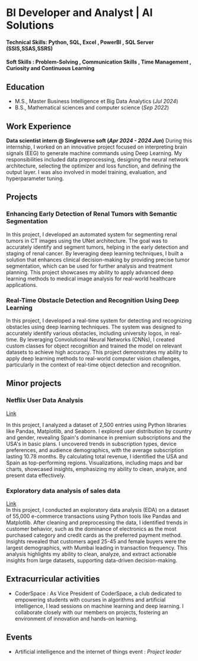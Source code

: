
# BI Developer and Analyst | AI Solutions 

#### Technical Skills: Python, SQL, Excel , PowerBI , SQL Server (SSIS,SSAS,SSRS) 
#### Soft Skills : Problem-Solving , Communication Skills , Time Management , Curiosity and Continuous Learning

## Education
- M.S., Master Business Intelligence et Big Data Analytics 	(_Jul 2024_)	        		
- B.S., Mathematical sciences and computer science (_Sep 2022_)

## Work Experience
**Data scientist intern @ Singleverse soft (_Apr 2024 - 2024 Jun_)**
During this internship, I worked on an innovative project focused on interpreting brain signals (EEG) to generate machine commands using Deep Learning. My responsibilities included data preprocessing, designing the neural network architecture, selecting the optimizer and loss function, and defining the output layer. I was also involved in model training, evaluation, and hyperparameter tuning.

## Projects
### Enhancing Early Detection of Renal Tumors with Semantic Segmentation

In this project, I developed an automated system for segmenting renal tumors in CT images using the UNet architecture. The goal was to accurately identify and segment tumors, helping in the early detection and staging of renal cancer. By leveraging deep learning techniques, I built a solution that enhances clinical decision-making by providing precise tumor segmentation, which can be used for further analysis and treatment planning. This project showcases my ability to apply advanced deep learning methods to medical image analysis for real-world healthcare applications.

### Real-Time Obstacle Detection and Recognition Using Deep Learning

In this project, I developed a real-time system for detecting and recognizing obstacles using deep learning techniques. The system was designed to accurately identify various obstacles, including university logos, in real-time. By leveraging Convolutional Neural Networks (CNNs), I created custom classes for object recognition and trained the model on relevant datasets to achieve high accuracy. This project demonstrates my ability to apply deep learning methods to real-world computer vision challenges, particularly in the context of real-time object detection and recognition.
## Minor projects
### Netflix User Data Analysis
[Link](https://github.com/risyouss/Netflix-User-Data-Analysis)<br>

In this project, I analyzed a dataset of 2,500 entries using Python libraries like Pandas, Matplotlib, and Seaborn. I explored user distribution by country and gender, revealing Spain's dominance in premium subscriptions and the USA's in basic plans. I uncovered trends in subscription types, device preferences, and audience demographics, with the average subscription lasting 10.78 months. By calculating total revenue, I identified the USA and Spain as top-performing regions. Visualizations, including maps and bar charts, showcased insights, emphasizing my ability to clean, analyze, and present data effectively.

### Exploratory data analysis of sales data
[Link](https://github.com/risyouss/EDA_EcommerceDATA)<br>
In this project, I conducted an exploratory data analysis (EDA) on a dataset of 55,000 e-commerce transactions using Python tools like Pandas and Matplotlib. After cleaning and preprocessing the data, I identified trends in customer behavior, such as the dominance of electronics as the most purchased category and credit cards as the preferred payment method. Insights revealed that customers aged 25-45 and female buyers were the largest demographics, with Mumbai leading in transaction frequency. This analysis highlights my ability to clean, analyze, and extract actionable insights from large datasets, supporting data-driven decision-making.

## Extracurricular activities
- CoderSpace : As Vice President of CoderSpace, a club dedicated to empowering students with courses in algorithms and artificial intelligence, I lead sessions on machine learning and deep learning. I collaborate closely with our members on projects, fostering an environment of innovation and hands-on learning.

## Events
- Artificial intelligence and the internet of things event : *Project leader* 
